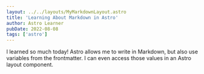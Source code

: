 ```yaml
---
layout: ../../layouts/MyMarkdownLayout.astro
title: 'Learning About Markdown in Astro'
author: Astro Learner
pubDate: 2022-08-08
tags: ['astro']
---
```


I learned so much today! Astro allows me to write in Markdown, but also use variables from the frontmatter. I can even access those values in an Astro layout component.
